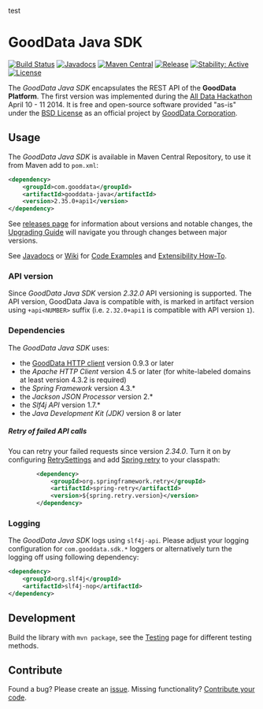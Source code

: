 test
# GoodData Java SDK
[![Build Status](https://travis-ci.org/gooddata/gooddata-java.png?branch=master)](https://travis-ci.org/gooddata/gooddata-java)
[![Javadocs](http://javadoc.io/badge/com.gooddata/gooddata-java.svg)](http://javadoc.io/doc/com.gooddata/gooddata-java)
[![Maven Central](https://maven-badges.herokuapp.com/maven-central/com.gooddata/gooddata-java/badge.svg)](https://maven-badges.herokuapp.com/maven-central/com.gooddata/gooddata-java)
[![Release](https://img.shields.io/github/release/gooddata/gooddata-java.svg)](https://github.com/gooddata/gooddata-java/releases)
[![Stability: Active](https://masterminds.github.io/stability/active.svg)](https://masterminds.github.io/stability/active.html)
[![License](https://img.shields.io/badge/license-BSD-blue.svg)](LICENSE.txt)

The *GoodData Java SDK* encapsulates the REST API of the **GoodData Platform**.
The first version was implemented during the [All Data Hackathon](http://hackathon.gooddata.com) April 10 - 11 2014.
It is free and open-source software provided "as-is" under the [BSD License](LICENSE.txt) as an official project by [GoodData Corporation](http://www.gooddata.com).

## Usage

The *GoodData Java SDK* is available in Maven Central Repository, to use it from Maven add to `pom.xml`:

```xml
<dependency>
    <groupId>com.gooddata</groupId>
    <artifactId>gooddata-java</artifactId>
    <version>2.35.0+api1</version>
</dependency>
```
See [releases page](https://github.com/gooddata/gooddata-java/releases) for information about versions and notable changes,
the [Upgrading Guide](https://github.com/gooddata/gooddata-java/wiki/Upgrading) will navigate you
through changes between major versions.

See [Javadocs](http://javadoc.io/doc/com.gooddata/gooddata-java)
or [Wiki](https://github.com/gooddata/gooddata-java/wiki) for
[Code Examples](https://github.com/gooddata/gooddata-java/wiki/Code-Examples)
and [Extensibility How-To](https://github.com/gooddata/gooddata-java/wiki/Extending).

### API version
Since *GoodData Java SDK* version *2.32.0* API versioning is supported. The API version, GoodData Java is compatible with, is marked in artifact version using `+api<NUMBER>` suffix (i.e. `2.32.0+api1` is compatible with API version `1`).

### Dependencies

The *GoodData Java SDK* uses:
* the [GoodData HTTP client](https://github.com/gooddata/gooddata-http-client) version 0.9.3 or later
* the *Apache HTTP Client* version 4.5 or later (for white-labeled domains at least version 4.3.2 is required)
* the *Spring Framework* version 4.3.*
* the *Jackson JSON Processor* version 2.*
* the *Slf4j API* version 1.7.*
* the *Java Development Kit (JDK)* version 8 or later

##### Retry of failed API calls

You can retry your failed requests since version *2.34.0*. Turn it on by configuring
[RetrySettings](https://github.com/gooddata/gooddata-java/blob/master/src/main/java/com/gooddata/retry/RetrySettings.java)
and add [Spring retry](https://github.com/spring-projects/spring-retry) to your classpath:
```xml
        <dependency>
            <groupId>org.springframework.retry</groupId>
            <artifactId>spring-retry</artifactId>
            <version>${spring.retry.version}</version>
        </dependency>
```

### Logging

The *GoodData Java SDK* logs using `slf4j-api`. Please adjust your logging configuration for 
`com.gooddata.sdk.*` loggers or alternatively turn the logging off using following dependency:

```xml
<dependency>
    <groupId>org.slf4j</groupId>
    <artifactId>slf4j-nop</artifactId>
</dependency>
```

## Development

Build the library with `mvn package`, see the
[Testing](https://github.com/gooddata/gooddata-java/wiki/Testing) page for different testing methods.

## Contribute

Found a bug? Please create an [issue](https://github.com/gooddata/gooddata-java/issues). Missing functionality?
[Contribute your code](CONTRIBUTING.md).
